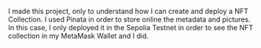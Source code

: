 I made this project, only to understand how I can create and deploy a NFT Collection.
I used Pinata in order to store online the metadata and pictures. 
In this case, I only deployed it in the Sepolia Testnet in order to see the NFT collection in my MetaMask Wallet and I did.
